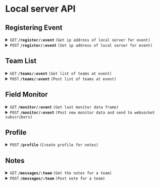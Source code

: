 # Local server API

## Registering Event

<details>
 <summary><code>GET</code> <code><b>/register/:event</b></code> <code>(Get ip address of local server for event)</code></summary>

##### Responses

| HTTP Code     | Response       |
| ------------- | -------------- |
| `200`         | `192.168.1.30` |
| `404`         |  None          |

</details>

<details>
 <summary><code>POST</code> <code><b>/register/:event</b></code> <code>(Set ip address of local server for event)</code></summary>

##### Parameters

| Name  | Description    |
| ----- | -------------- |
| event | The event code |

##### Body 

```json
{
    ip: "192.168.1.30"
}
```

##### Responses

| HTTP Code     | Response       |
| ------------- | -------------- |
| `200`         | None           |

</details>

## Team List

<details>
 <summary><code>GET</code> <code><b>/teams/:event</b></code> <code>(Get list of teams at event)</code></summary>

##### Responses

| HTTP Code | Response                 |
| --------- | ------------------------ |
| `200`     | `["4384", "8728", ... ]` |

</details>

<details>
 <summary><code>POST</code> <code><b>/teams/:event</b></code> <code>(Post list of teams at event)</code></summary>

##### Parameters

| Name  | Description    |
| ----- | -------------- |
| event | The event code |

##### Body 

```json
{
    teams: ["4384", "8728", ... ]
}
```

##### Responses

| HTTP Code     | Response       |
| ------------- | -------------- |
| `200`         | None           |

</details>

## Field Monitor

<details>
 <summary><code>GET</code> <code><b>/monitor/:event</b></code> <code>(Get last monitor data frame)</code></summary>

##### Parameters

| Name  | Description    |
| ----- | -------------- |
| event | The event code |

##### Responses

This stub will always return a field monitor data frame even if it has never recieved one from the extension. In that case it would return a default data frame.

Generally a `0` represents a no connection status, or a red square on the field monitor
A `1` represents a good status, or green circle

The Field and DS fields have specific status codes

**DS**
| Code | Status                     |
| ---- | -------------------------- |
| 0    | No connection              |
| 1    | Connected                  |
| 2    | Ethernet connected, no FMS |
| 3    | Station mismatch           |
| 4    | Wrong match                |
| 5    | Bypassed                   |
| 6    | EStopped                   |

**Field**
| Code | Status               |
| ---- | -------------------- |
| 0    | Unknown              |
| 1    | Match running teleop |
| 2    | Match running auto   |
| 3    | Match ready          |
| 4    | Pre-start completed  |
| 5    | Ready to pre-start   |
| 6    | Match aborted        |
| 7    | Match over           |

```json
{
    field: 1,
    match: "54",
    time: "18 minutes behind",
    blue1: {
        number: "4384",
        ds: 1,
        radio: 0,
        rio: 0,
        code: 0,
        bwu: 0,
        battery: 0,
        ping: 0,
        packets: 0
    },
    blue2: { ... },
    blue3: { ... },
    red1: { ... },
    red2: { ... },
    red3: { ... }
}
```

</details>

<details>
 <summary><code>POST</code> <code><b>/monitor/:event</b></code> <code>(Post new monitor data and send to websocket subscribers)</code></summary>

For regular updates the websocket is used, this is here just in case it may be needed.

##### Parameters

| Name  | Description    |
| ----- | -------------- |
| event | The event code |

See the `GET` stub for what the body of the request should look like, make sure top set `content-type` header to `application/json`.


</details>

## Profile

<details>
 <summary><code>POST</code> <code><b>/profile</b></code> <code>(Create profile for notes)</code></summary>

##### Body 

```json
{
    username: "Filip"
}
```

##### Responses

| HTTP Code     | Response                              |
| ------------- | ------------------------------------- |
| `200`         | 10 *The profile id*                   |
| `400`         | `{error: "Username already in use" }` |

</details>

## Notes

<details>
 <summary><code>GET</code> <code><b>/messages/:team</b></code> <code>(Get the notes for a team)</code></summary>

##### Response

```json
[
    {
        id: 3,
        profile: 10,
        event: "2023mitry",
        team: 4384,
        message: "Hello, world!",
        created: "2023-10-16T02:17:21.000Z",
        username: "Filip"
    }
]
```

</details>

<details>
 <summary><code>POST</code> <code><b>/messages/:team</b></code> <code>(Post note for a team)</code></summary>

##### Parameters

| Name | Description |
| ---- | ----------- |
| team | Team number |

##### Body 

```json
{
    event: "2023mitry",
    profile: 10,
    message: "Hello, world!"
}
```

##### Responses

| HTTP Code     | Response                      |
| ------------- | ----------------------------- |
| `200`         | *message object see GET stub* |
| `500`         | *error message*               |

</details>
